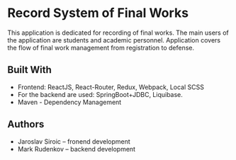 # Record System of Final Works

This application is dedicated for recording of final works. The main users of the application are students and academic personnel. Application covers the flow of final work management from registration to defense.



## Built With

* Frontend: ReactJS, React-Router, Redux, Webpack, Local SCSS
* For the backend are used: SpringBoot+JDBC, Liquibase.
* Maven - Dependency Management



## Authors

* Jaroslav Siroic – fronend development
* Mark Rudenkov – backend development






